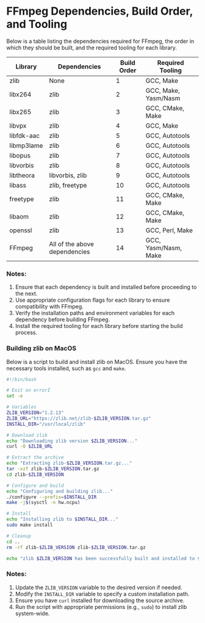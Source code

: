 

# FFmpeg Dependencies, Build Order, and Tooling

Below is a table listing the dependencies required for FFmpeg, the order in which they should be built, and the required tooling for each library.

| Library         | Dependencies                     | Build Order | Required Tooling          |
|-----------------|----------------------------------|-------------|---------------------------|
| zlib           | None                             | 1           | GCC, Make                 |
| libx264        | zlib                             | 2           | GCC, Make, Yasm/Nasm      |
| libx265        | zlib                             | 3           | GCC, CMake, Make          |
| libvpx         | zlib                             | 4           | GCC, Make                 |
| libfdk-aac     | zlib                             | 5           | GCC, Autotools            |
| libmp3lame     | zlib                             | 6           | GCC, Autotools            |
| libopus        | zlib                             | 7           | GCC, Autotools            |
| libvorbis      | zlib                             | 8           | GCC, Autotools            |
| libtheora      | libvorbis, zlib                  | 9           | GCC, Autotools            |
| libass         | zlib, freetype                   | 10          | GCC, Autotools            |
| freetype       | zlib                             | 11          | GCC, CMake, Make          |
| libaom         | zlib                             | 12          | GCC, CMake, Make          |
| openssl        | zlib                             | 13          | GCC, Perl, Make           |
| FFmpeg         | All of the above dependencies    | 14          | GCC, Yasm/Nasm, Make      |

### Notes:
1. Ensure that each dependency is built and installed before proceeding to the next.
2. Use appropriate configuration flags for each library to ensure compatibility with FFmpeg.
3. Verify the installation paths and environment variables for each dependency before building FFmpeg.
4. Install the required tooling for each library before starting the build process.


### Building zlib on MacOS

Below is a script to build and install zlib on MacOS. Ensure you have the necessary tools installed, such as `gcc` and `make`.

```bash
#!/bin/bash

# Exit on errorÍ
set -e

# Variables
ZLIB_VERSION="1.2.13"
ZLIB_URL="https://zlib.net/zlib-$ZLIB_VERSION.tar.gz"
INSTALL_DIR="/usr/local/zlib"

# Download zlib
echo "Downloading zlib version $ZLIB_VERSION..."
curl -O $ZLIB_URL

# Extract the archive
echo "Extracting zlib-$ZLIB_VERSION.tar.gz..."
tar -xzf zlib-$ZLIB_VERSION.tar.gz
cd zlib-$ZLIB_VERSION

# Configure and build
echo "Configuring and building zlib..."
./configure --prefix=$INSTALL_DIR
make -j$(sysctl -n hw.ncpu)

# Install
echo "Installing zlib to $INSTALL_DIR..."
sudo make install

# Cleanup
cd ..
rm -rf zlib-$ZLIB_VERSION zlib-$ZLIB_VERSION.tar.gz

echo "zlib $ZLIB_VERSION has been successfully built and installed to $INSTALL_DIR."
```

### Notes:
1. Update the `ZLIB_VERSION` variable to the desired version if needed.
2. Modify the `INSTALL_DIR` variable to specify a custom installation path.
3. Ensure you have `curl` installed for downloading the source archive.
4. Run the script with appropriate permissions (e.g., `sudo`) to install zlib system-wide.
